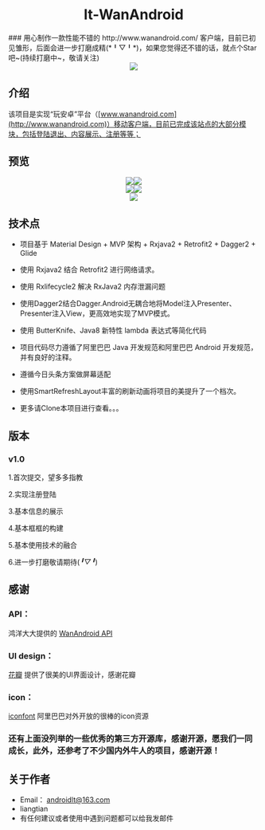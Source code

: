 <h1 align="center">lt-WanAndroid</h1>
### 用心制作一款性能不错的 http://www.wanandroid.com/ 客户端，目前已初见雏形，后面会进一步打磨成精(*╹▽╹*)，如果您觉得还不错的话，就点个Star吧~(持续打磨中~，敬请关注)
<div align="center">
<img src="https://i.imgur.com/q0dl7sM.jpg">
</div>


## 介绍
该项目是实现“玩安卓”平台（[www.wanandroid.com](http://www.wanandroid.com)）移动客户端，目前已完成该站点的大部分模块，包括登陆退出、内容展示、注册等等；

## 预览
<div align="center">
<img src="https://i.imgur.com/S6NDFpG.png"><img src="https://i.imgur.com/9GbyQEE.png">
</div>

<div align="center">
<img src="https://i.imgur.com/09SPxrC.png"><img src="https://i.imgur.com/OTs1lMG.png">
</div>
<div align="center">
<img src="https://i.imgur.com/SlO8dhC.gif">
</div>

## 技术点

- 项目基于 Material Design + MVP 架构 + Rxjava2 + Retrofit2 + Dagger2 + Glide

- 使用 Rxjava2 结合 Retrofit2 进行网络请求。

- 使用 Rxlifecycle2 解决 RxJava2 内存泄漏问题

- 使用Dagger2结合Dagger.Android无耦合地将Model注入Presenter、Presenter注入View，更高效地实现了MVP模式。

- 使用 ButterKnife、Java8 新特性 lambda 表达式等简化代码

- 项目代码尽力遵循了阿里巴巴 Java 开发规范和阿里巴巴 Android 开发规范，并有良好的注释。

- 遵循今日头条方案做屏幕适配

- 使用SmartRefreshLayout丰富的刷新动画将项目的美提升了一个档次。

- 更多请Clone本项目进行查看。。。


## 版本

### v1.0

1.首次提交，望多多指教

2.实现注册登陆

3.基本信息的展示

4.基本框框的构建

5.基本使用技术的融合

6.进一步打磨敬请期待(*╹▽╹*)



## 感谢

### API： 

鸿洋大大提供的
[WanAndroid API](http://www.wanandroid.com/blog/show/2)

### UI design：

[花瓣](https://huaban.com/) 提供了很美的UI界面设计，感谢花瓣

### icon：

[iconfont](http://www.iconfont.cn/) 阿里巴巴对外开放的很棒的icon资源

### 还有上面没列举的一些优秀的第三方开源库，感谢开源，愿我们一同成长，此外，还参考了不少国内外牛人的项目，感谢开源！

## 关于作者
* Email： <androidlt@163.com>
* liangtian
* 有任何建议或者使用中遇到问题都可以给我发邮件
